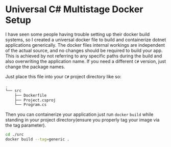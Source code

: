 # Universal C# Multistage Docker Setup

I have seen some people having trouble setting up their docker build systems, so I created a universal docker file to build and containerize dotnet applications generically.
The docker files internal workings are independent of the actual source, and no changes should be required to build your app.
This is achieved by not referring to any specific paths during the build and also overwriting the application name.
If you need a different `C#` version, just change the package names.

Just place this file into your `C#` project directory like so:

```bash
.
└── src
    ├── Dockerfile
    ├── Project.csproj
    └── Program.cs
```

Then you can containerize your application just run `docker` `build` while standing in your project directory(ensure you properly tag your image via the tag parameter).

```bash
cd ./src
docker build --tag=generic .
```
